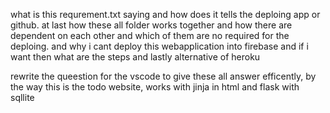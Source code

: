 what is this requrement.txt saying and how does it tells the deploing app or github.
at last how these all folder works together and how there are dependent on each other and which of them are no required for the deploing. and why i cant deploy this webapplication into firebase and if i want then what are the steps and lastly alternative of heroku



rewrite the queestion for the vscode to give these all answer efficently, by the way this is the todo website, works with jinja in html and flask with sqllite